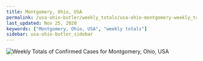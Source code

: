 ```yaml
---
title: Montgomery, Ohio, USA
permalink: /usa-ohio-butler/weekly_totals/usa-ohio-montgomery-weekly_totals.html
last_updated: Nov 25, 2020
keywords: ["Montgomery, Ohio, USA", "weekly totals"]
sidebar: usa-ohio-butler_sidebar
---
```


![Weekly Totals of Confirmed Cases for Montgomery, Ohio, USA](/covid_tracker/images/graphs/usa-ohio-montgomery-weekly_totals_graph.png)
